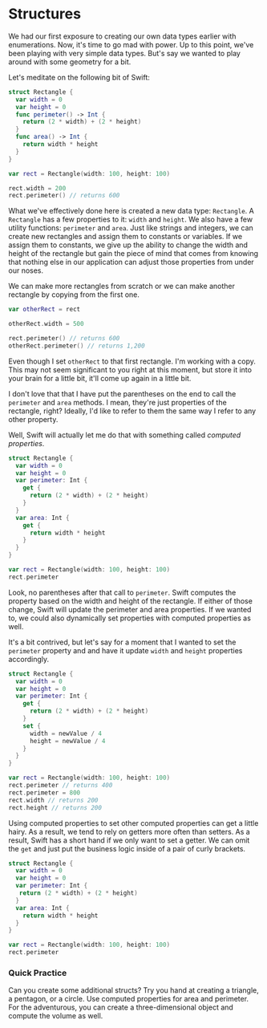 # Structures

We had our first exposure to creating our own data types earlier with enumerations. Now, it's time to go mad with power. Up to this point, we've been playing with very simple data types. But's say we wanted to play around with some geometry for a bit.

Let's meditate on the following bit of Swift:

```swift
struct Rectangle {
  var width = 0
  var height = 0
  func perimeter() -> Int {
    return (2 * width) + (2 * height)
  }
  func area() -> Int {
    return width * height
  }
}

var rect = Rectangle(width: 100, height: 100)

rect.width = 200
rect.perimeter() // returns 600
```

What we've effectively done here is created a new data type: `Rectangle`. A `Rectangle` has a few properties to it: `width` and `height`. We also have a few utility functions: `perimeter` and `area`. Just like strings and integers, we can create new rectangles and assign them to constants or variables. If we assign them to constants, we give up the ability to change the width and height of the rectangle but gain the piece of mind that comes from knowing that nothing else in our application can adjust those properties from under our noses.

We can make more rectangles from scratch or we can make another rectangle by copying from the first one.

```swift
var otherRect = rect

otherRect.width = 500

rect.perimeter() // returns 600
otherRect.perimeter() // returns 1,200
```

Even though I set `otherRect` to that first rectangle. I'm working with a copy. This may not seem significant to you right at this moment, but store it into your brain for a little bit, it'll come up again in a little bit.

I don't love that that I have put the parentheses on the end to call the `perimeter` and `area` methods. I mean, they're just properties of the rectangle, right? Ideally, I'd like to refer to them the same way I refer to any other property.

Well, Swift will actually let me do that with something called _computed properties_.

```swift
struct Rectangle {
  var width = 0
  var height = 0
  var perimeter: Int {
    get {
      return (2 * width) + (2 * height)
    }
  }
  var area: Int {
    get {
      return width * height
    }
  }
}

var rect = Rectangle(width: 100, height: 100)
rect.perimeter
```

Look, no parentheses after that call to `perimeter`. Swift computes the property based on the width and height of the rectangle. If either of those change, Swift will update the perimeter and area properties. If we wanted to, we could also dynamically set properties with computed properties as well.

It's a bit contrived, but let's say for a moment that I wanted to set the `perimeter` property and and have it update `width` and `height` properties accordingly.

```swift
struct Rectangle {
  var width = 0
  var height = 0
  var perimeter: Int {
    get {
      return (2 * width) + (2 * height)
    }
    set {
      width = newValue / 4
      height = newValue / 4
    }
  }
}

var rect = Rectangle(width: 100, height: 100)
rect.perimeter // returns 400
rect.perimeter = 800
rect.width // returns 200
rect.height // returns 200
```

Using computed properties to set other computed properties can get a little hairy. As a result, we tend to rely on getters more often than setters. As a result, Swift has a short hand if we only want to set a getter. We can omit the `get` and just put the business logic inside of a pair of curly brackets.

```swift
struct Rectangle {
  var width = 0
  var height = 0
  var perimeter: Int {
   return (2 * width) + (2 * height)
  }
  var area: Int {
    return width * height
  }
}

var rect = Rectangle(width: 100, height: 100)
rect.perimeter
```

### Quick Practice

Can you create some additional structs? Try you hand at creating a triangle, a pentagon, or a circle. Use computed properties for area and perimeter. For the adventurous, you can create a three-dimensional object and compute the volume as well.
